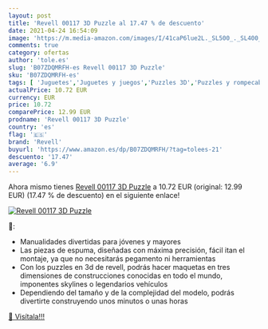 ```yaml
---
layout: post
title: 'Revell 00117 3D Puzzle al 17.47 % de descuento'
date: 2021-04-24 16:54:09
image: 'https://m.media-amazon.com/images/I/41caP6lue2L._SL500_._SL400_.jpg'
comments: true
category: ofertas
author: 'tole.es'
slug: 'B07ZDQMRFH-es Revell 00117 3D Puzzle'
sku: 'B07ZDQMRFH-es'
tags: [ 'Juguetes','Juguetes y juegos','Puzzles 3D','Puzzles y rompecabezas','puzzle','revell', ]
actualPrice: 10.72 EUR
currency: EUR
price: 10.72
comparePrice: 12.99 EUR
prodname: 'Revell 00117 3D Puzzle'
country: 'es'
flag: '🇪🇸'
brand: 'Revell'
buyurl: 'https://www.amazon.es/dp/B07ZDQMRFH/?tag=tolees-21'
descuento: '17.47'
average: '6.9'
---
```


Ahora mismo tienes [Revell 00117 3D Puzzle](https://www.amazon.es/dp/B07ZDQMRFH/?tag=tolees-21) a 10.72 EUR (original: 12.99 EUR) (17.47 %  de descuento) en el siguiente enlace!

[![Revell 00117 3D Puzzle](https://m.media-amazon.com/images/I/41caP6lue2L._SL500_._SL400_.jpg)](https://www.amazon.es/dp/B07ZDQMRFH/?tag=tolees-21)

🔎:

- Manualidades divertidas para jóvenes y mayores
- Las piezas de espuma, diseñadas con máxima precisión, fácil itan el montaje, ya que no necesitarás pegamento ni herramientas
- Con los puzzles en 3d de revell, podrás hacer maquetas en tres dimensiones de construcciones conocidas en todo el mundo, imponentes skylines o legendarios vehículos
- Dependiendo del tamaño y de la complejidad del modelo, podrás divertirte construyendo unos minutos o unas horas

[🛒 Visítala!!!](https://www.amazon.es/dp/B07ZDQMRFH/?tag=tolees-21)
